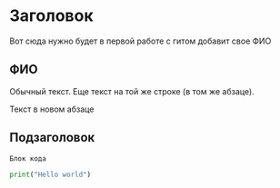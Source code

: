 # Заголовок

Вот сюда нужно будет в первой работе с гитом добавит свое ФИО

## ФИО

Обычный текст.
Еще текст на той же строке (в том же абзаце).

Текст в новом абзаце

## Подзаголовок

```
Блок кода
```

```python
print("Hello world")
```
